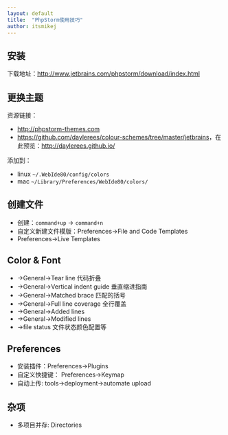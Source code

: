 ```yaml
---
layout: default
title:  "PhpStorm使用技巧"
author: itsmikej
---
```


## 安装

下载地址：<http://www.jetbrains.com/phpstorm/download/index.html>

## 更换主题

资源链接：

* <http://phpstorm-themes.com>
* <https://github.com/daylerees/colour-schemes/tree/master/jetbrains>，在此预览：<http://daylerees.github.io/>

添加到：

* linux `~/.WebIde80/config/colors`
* mac `~/Library/Preferences/WebIde80/colors/`

## 创建文件
* 创建：`command+up` -> `command+n`
* 自定义新建文件模版：Preferences->File and Code Templates<!--<img src="http://ww2.sinaimg.cn/large/77691203gw1emd7ryw7gej20qh0etdhb.jpg" width="600">-->
* Preferences->Live Templates<!--<img src="http://ww2.sinaimg.cn/large/77691203gw1emedvg5zesj20qp0ekdh4.jpg" width="600">-->

## Color & Font
* ->General->Tear line 代码折叠
* ->General->Vertical indent guide 垂直缩进指南
* ->General->Matched brace 匹配的括号
* ->General->Full line coverage 全行覆盖
* ->General->Added lines
* ->General->Modified lines
* ->file status 文件状态颜色配置等

## Preferences
* 安装插件：Preferences->Plugins
* 自定义快捷键： Preferences->Keymap
* 自动上传: tools->deployment->automate upload

## 杂项
* 多项目并存: Directories








